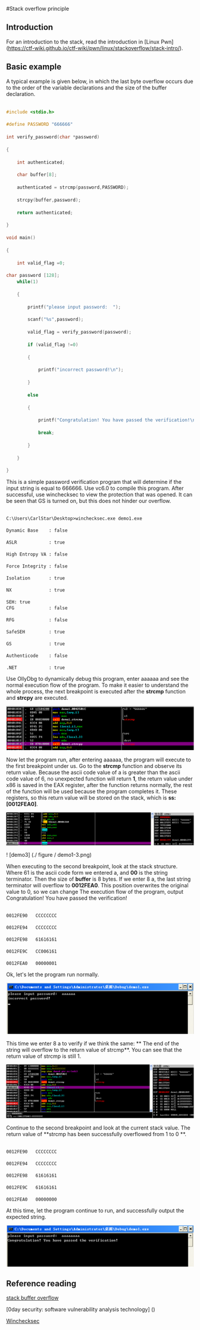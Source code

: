 #Stack overflow principle


## Introduction


For an introduction to the stack, read the introduction in [Linux Pwn] (https://ctf-wiki.github.io/ctf-wiki/pwn/linux/stackoverflow/stack-intro/).






## Basic example


A typical example is given below, in which the last byte overflow occurs due to the order of the variable declarations and the size of the buffer declaration.


```c

#include <stdio.h>

#define PASSWORD "666666"

int verify_password(char *password)

{

	int authenticated;

	char buffer[8];

	authenticated = strcmp(password,PASSWORD);

	strcpy(buffer,password); 

	return authenticated;

}

void main()

{

	int valid_flag =0;

char password [128];
	while(1)

	{

		printf("please input password:  ");

		scanf("%s",password);

		valid_flag = verify_password(password);

		if (valid_flag !=0)

		{

			printf("incorrect password!\n");

		}

		else

		{

			printf("Congratulation! You have passed the verification!\n");

			break;

		}

	}

}

```



This is a simple password verification program that will determine if the input string is equal to 666666. Use vc6.0 to compile this program. After successful, use winchecksec to view the protection that was opened. It can be seen that GS is turned on, but this does not hinder our overflow.


```

C:\Users\CarlStar\Desktop>winchecksec.exe demo1.exe

Dynamic Base    : false

ASLR            : true

High Entropy VA : false

Force Integrity : false

Isolation       : true

NX              : true

SEH: true
CFG             : false

RFG             : false

SafeSEH         : true

GS              : true

Authenticode    : false

.NET            : true

```



Use OllyDbg to dynamically debug this program, enter aaaaaa and see the normal execution flow of the program. To make it easier to understand the whole process, the next breakpoint is executed after the **strcmp** function and **strcpy** are executed.


![demo1](./figure/demo1-1.png)



Now let the program run, after entering aaaaaa, the program will execute to the first breakpoint under us. Go to the **strcmp** function and observe its return value. Because the ascii code value of a is greater than the ascii code value of 6, no unexpected function will return **1**, the return value under x86 is saved in the EAX register, after the function returns normally, the rest of the function will be used because the program completes it. These registers, so this return value will be stored on the stack, which is **ss:[0012FEA0]**.


![demo2](./figure/demo1-2.png)



! [demo3] (./ figure / demo1-3.png)


When executing to the second breakpoint, look at the stack structure. Where 61 is the ascii code form we entered a, and **00** is the string terminator. Then the size of **buffer** is 8 bytes. If we enter 8 a, the last string terminator will overflow to **0012FEA0**. This position overwrites the original value to 0, so we can change The execution flow of the program, output Congratulation! You have passed the verification!


```

0012FE90   CCCCCCCC

0012FE94   CCCCCCCC

0012FE98   61616161

0012FE9C   CC006161

0012FEA0   00000001

```



Ok, let&#39;s let the program run normally.


![demo4](./figure/demo1-4.png)



This time we enter 8 a to verify if we think the same: ** The end of the string will overflow to the return value of strcmp**. You can see that the return value of strcmp is still 1.


![demo5](./figure/demo1-5.png)



Continue to the second breakpoint and look at the current stack value. The return value of **strcmp has been successfully overflowed from 1 to 0 **.


```

0012FE90   CCCCCCCC

0012FE94   CCCCCCCC

0012FE98   61616161

0012FE9C   61616161

0012FEA0   00000000

```



At this time, let the program continue to run, and successfully output the expected string.


![demo6](./figure/demo1-6.png)







## Reference reading


[stack buffer overflow](https://en.wikipedia.org/wiki/Stack_buffer_overflow)



[0day security: software vulnerability analysis technology] ()


[Winchecksec](https://github.com/trailofbits/winchecksec)



